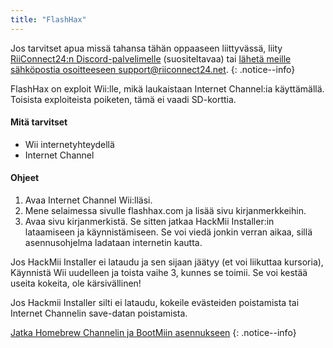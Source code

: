 ```yaml
---
title: "FlashHax"
---
```


Jos tarvitset apua missä tahansa tähän oppaaseen liittyvässä, liity [RiiConnect24:n Discord-palvelimelle](https://discord.gg/rc24) (suositeltavaa) tai [ lähetä meille sähköpostia osoitteeseen support@riiconnect24.net](mailto:support@riiconnect24.net).
{: .notice--info}

FlashHax on exploit Wii:lle, mikä laukaistaan Internet Channel:ia käyttämällä. Toisista exploiteista poiketen, tämä ei vaadi SD-korttia.

#### Mitä tarvitset

- Wii internetyhteydellä
- Internet Channel

#### Ohjeet

1. Avaa Internet Channel Wii:lläsi.
2. Mene selaimessa sivulle flashhax.com ja lisää sivu kirjanmerkkeihin.
3. Avaa sivu kirjanmerkistä. Se sitten jatkaa HackMii Installer:in lataamiseen ja käynnistämiseen. Se voi viedä jonkin verran aikaa, sillä asennusohjelma ladataan internetin kautta.

Jos HackMii Installer ei lataudu ja sen sijaan jäätyy (et voi liikuttaa kursoria), Käynnistä Wii uudelleen ja toista vaihe 3, kunnes se toimii. Se voi kestää useita kokeita, ole kärsivällinen!

Jos Hackmii Installer silti ei lataudu, kokeile evästeiden poistamista tai Internet Channelin save-datan poistamista.

[Jatka Homebrew Channelin ja BootMiin asennukseen](hbc)
{: .notice--info}
